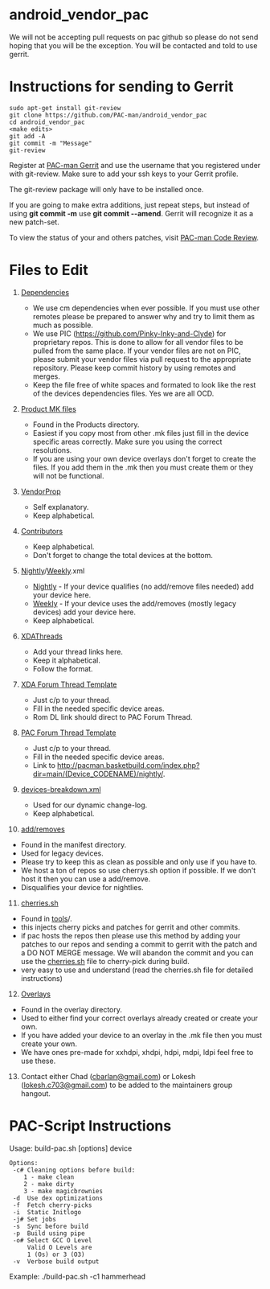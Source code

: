 android_vendor_pac
==================

We will not be accepting pull requests on pac github so please do not send hoping that you will be the exception. You will be contacted and told to use gerrit.


Instructions for sending to Gerrit
====================================


    sudo apt-get install git-review
    git clone https://github.com/PAC-man/android_vendor_pac
    cd android_vendor_pac
    <make edits>
    git add -A
    git commit -m "Message"
    git-review


Register at [PAC-man Gerrit](http://review.pac-rom.com) and use the username that you registered under with git-review. Make sure to add your ssh keys to your Gerrit profile.

The git-review package will only have to be installed once.

If you are going to make extra additions, just repeat steps, but instead of using
 **git commit -m** use **git commit --amend**. Gerrit will recognize it as a new patch-set.

To view the status of your and others patches, visit [PAC-man Code Review](http://review.pac-rom.com/).


Files to Edit
==============


1. [Dependencies](https://github.com/PAC-man/android_vendor_pac/tree/pac-4.4/dependencies)
   - We use cm dependencies when ever possible. If you must use other remotes please be prepared to answer why and try to limit them as much as possible.
   - We use PIC (https://github.com/Pinky-Inky-and-Clyde) for proprietary repos. This is done to allow for all vendor files to be pulled from the same place. If your vendor files are not on PIC, please submit your vendor files via pull request to the appropriate repository. Please keep commit history by using remotes and merges.
   - Keep the file free of white spaces and formated to look like the rest of the devices dependencies files. Yes we are all OCD.

2. [Product MK files](https://github.com/PAC-man/android_vendor_pac/tree/pac-4.4/products)
   - Found in the Products directory.
   - Easiest if you copy most from other .mk files just fill in the device specific areas correctly. Make sure you using the correct resolutions.
   - If you are using your own device overlays don't forget to create the files. If you add them in the .mk then you must create them or they will not be functional.

3. [VendorProp](https://github.com/PAC-man/android_vendor_pac/blob/pac-4.4/vendorsetup.sh)
   - Self explanatory.
   - Keep alphabetical.

4. [Contributors](https://github.com/PAC-man/android_vendor_pac/blob/pac-4.4/CONTRIBUTORS.mkdn)
   - Keep alphabetical.
   - Don't forget to change the total devices at the bottom.

5. [Nightly](https://github.com/PAC-man/android_vendor_pac/blob/pac-4.4/nightly.xml)/[Weekly](https://github.com/PAC-man/android_vendor_pac/blob/pac-4.4/weekly.xml).xml
   - [Nightly](https://github.com/PAC-man/android_vendor_pac/blob/pac-4.4/nightly.xml) - If your device qualifies (no add/remove files needed) add your device here.
   - [Weekly](https://github.com/PAC-man/android_vendor_pac/blob/pac-4.4/weekly.xml) - If your device uses the add/removes (mostly legacy devices) add your device here.
   - Keep alphabetical.

6. [XDAThreads](https://github.com/PAC-man/android_vendor_pac/blob/pac-4.4/XDAThreads.mkdn)
   - Add your thread links here.
   - Keep it alphabetical.
   - Follow the format.

7. [XDA Forum Thread Template](https://github.com/PAC-man/android_vendor_pac/tree/pac-4.4/forum-threads/XDA_Forum_4.4_Threads_Template)
   - Just c/p to your thread.
   - Fill in the needed specific device areas.
   - Rom DL link should direct to PAC Forum Thread.

8. [PAC Forum Thread Template](https://github.com/PAC-man/android_vendor_pac/tree/pac-4.4/forum-threads/Pac_Forum_4.4_threads_Template)
   - Just c/p to your thread.
   - Fill in the needed specific device areas.
   - Link to http://pacman.basketbuild.com/index.php?dir=main/(Device_CODENAME)/nightly/.

9. [devices-breakdown.xml](https://github.com/PAC-man/android_vendor_pac/blob/pac-4.4/devices-breakdown.xml)
   - Used for our dynamic change-log.
   - Keep alphabetical.

10. [add/removes](https://github.com/PAC-man/android_vendor_pac/tree/pac-4.4/manifest)
   - Found in the manifest directory.
   - Used for legacy devices.
   - Please try to keep this as clean as possible and only use if you have to.
   - We host a ton of repos so use cherrys.sh option if possible. If we don't host it then you can use a add/remove.
   - Disqualifies your device for nightlies.

11. [cherries.sh](https://github.com/PAC-man/android_vendor_pac/blob/pac-4.4/tools/cherries.sh)
   - Found in [tools](https://github.com/PAC-man/android_vendor_pac/tree/pac-4.4/tools)/.
   - this injects cherry picks and patches for gerrit and other commits.
   - if pac hosts the repos then please use this method by adding your patches to our repos and sending a commit to gerrit with the patch and a DO NOT MERGE message. We will abandon the commit and you can use the [cherries.sh](https://github.com/PAC-man/android_vendor_pac/blob/pac-4.4/tools/cherries.sh) file to cherry-pick during build.
   - very easy to use and understand (read the cherries.sh file for detailed instructions)

12. [Overlays](https://github.com/PAC-man/android_vendor_pac/tree/pac-4.4/overlay)
   - Found in the overlay directory.
   - Used to either find your correct overlays already created or create your own.
   - If you have added your device to an overlay in the .mk file then you must create your own.
   - We have ones pre-made for xxhdpi, xhdpi, hdpi, mdpi, ldpi feel free to use these.

13. Contact either Chad (cbarlan@gmail.com) or Lokesh (lokesh.c703@gmail.com) to be added to the maintainers group hangout.


PAC-Script Instructions
====================================

Usage:
  build-pac.sh [options] device

    Options:
     -c# Cleaning options before build:
        1 - make clean
        2 - make dirty
        3 - make magicbrownies
     -d  Use dex optimizations
     -f  Fetch cherry-picks
     -i  Static Initlogo
     -j# Set jobs
     -s  Sync before build
     -p  Build using pipe
     -o# Select GCC O Level
         Valid O Levels are
         1 (Os) or 3 (O3)
     -v  Verbose build output

  Example:
    ./build-pac.sh -c1 hammerhead

